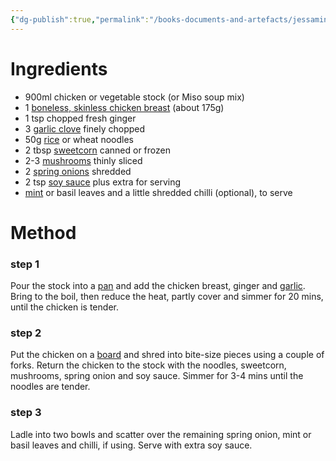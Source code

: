 ```yaml
---
{"dg-publish":true,"permalink":"/books-documents-and-artefacts/jessamine-s-chicken-noodle-soup-recipe/","updated":"2025-03-01T15:48:15.622+00:00"}
---
```


# Ingredients 
- 900ml chicken or vegetable stock (or Miso soup mix)
- 1 [boneless, skinless chicken breast](https://www.bbcgoodfood.com/glossary/chicken-glossary) (about 175g)
- 1 tsp chopped fresh ginger
- 3 [garlic clove](https://www.bbcgoodfood.com/glossary/garlic-glossary) finely chopped
- 50g [rice](https://www.bbcgoodfood.com/glossary/rice-glossary) or wheat noodles
- 2 tbsp [sweetcorn](https://www.bbcgoodfood.com/glossary/sweetcorn-glossary) canned or frozen
- 2-3 [mushrooms](https://www.bbcgoodfood.com/glossary/mushroom-glossary) thinly sliced
- 2 [spring onions](https://www.bbcgoodfood.com/glossary/spring-onion-glossary) shredded
- 2 tsp [soy sauce](https://www.bbcgoodfood.com/glossary/soy-sauce-glossary) plus extra for serving
- [mint](https://www.bbcgoodfood.com/glossary/mint-glossary) or basil leaves and a little shredded chilli (optional), to serve

# Method
### step 1
Pour the stock into a [pan](https://www.bbcgoodfood.com/review/best-saute-pans) and add the chicken breast, ginger and [garlic](https://www.bbcgoodfood.com/content/top-five-garlic-gadgets). Bring to the boil, then reduce the heat, partly cover and simmer for 20 mins, until the chicken is tender.
 
### step 2
Put the chicken on a [board](https://www.bbcgoodfood.com/review/best-chopping-boards) and shred into bite-size pieces using a couple of forks. Return the chicken to the stock with the noodles, sweetcorn, mushrooms, spring onion and soy sauce. Simmer for 3-4 mins until the noodles are tender.

### step 3
Ladle into two bowls and scatter over the remaining spring onion, mint or basil leaves and chilli, if using. Serve with extra soy sauce.
